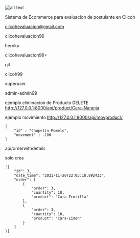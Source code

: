 ![alt text](https://play-lh.googleusercontent.com/jUVC_febXM8dxgLuhOkvT4acVl7x6pYngNtEHkCnWeSBQRNPcTon4YOSiixjsOlt4EQ)

Sistema de Ecommerce para evaluacion de 
postulante en Clicoh

clicohevaluacion@gmail.com

clicohevaluacion99

heroku

clicohevaluacion99+

git

clicoh99

superuser

admin-admin99

ejemplo eliminacion de Producto 
DELETE http://127.0.0.1:8000/api/product/Cara-Naranja

ejemplo movimiento
http://127.0.0.1:8000/api/movproduct/

    {
        "id" : "Chupetin-Pomelo",
        "movement" : -100
    }


api/orderwithdetails

solo crea

    [{
        "id": 3,
        "date_time": "2021-11-20T22:03:18.892433",
        "order": [
            {
                "order": 3,
                "cuantity": 10,
                "product": "Cara-Frutilla"
            },
            {
                "order": 3,
                "cuantity": 10,
                "product": "Cara-Limon"
            }
        ]
    }]
